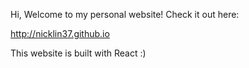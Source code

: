 Hi, Welcome to my personal website! Check it out here:

http://nicklin37.github.io

This website is built with React :)